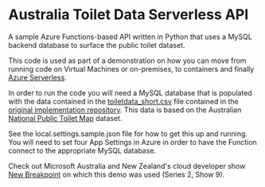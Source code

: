 # Australia Toilet Data Serverless API

A sample Azure Functions-based API written in Python that uses a MySQL backend database to surface the public toilet dataset. 

This code is used as part of a demonstration on how you can move from running code on Virtual Machines or on-premises, to containers and finally [Azure Serverless](https://github.com/sjwaight/ServerlessDownunderDunnies).

In order to run the code you will need a MySQL database that is populated with the data contained in the [toiletdata_short.csv](https://github.com/sjwaight/PythonAussieDunnyDataAPI/blob/main/toiletdata_short.csv) file contained in the [original implementation repository](https://github.com/sjwaight/PythonAussieDunnyDataAPI). This data is based on the Australian [National Public Toilet Map](https://data.gov.au/data/dataset/activity/national-public-toilet-map) dataset.

See the local.settings.sample.json file for how to get this up and running. You will need to set four App Settings in Azure in order to have the Function connect to the appropriate MySQL database.

Check out Microsoft Australia and New Zealand's cloud developer show [New Breakpoint](https://aka.ms/new-breakpoint/) on which this demo was used (Series 2, Show 9).

